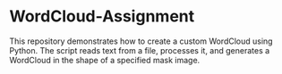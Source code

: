 # WordCloud-Assignment
This repository demonstrates how to create a custom WordCloud using Python. The script reads text from a file, processes it, and generates a WordCloud in the shape of a specified mask image.
